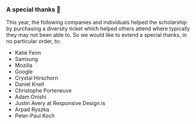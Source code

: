 ### A special thanks 💜

This year, the following companies and individuals helped the scholarship by purchasing a diversity ticket which helped others attend where typically they may not been able to. So we would like to extend a special thanks, in no particular order, to:

- Katie Fenn
- Samsung
- Mozilla
- Google
- Crystal Hirschorn
- Daniel Knell
- Christophe Porteneuve
- Adam Onishi
- Justin Avery at Responsive Design.is
- Arpad Ryszka
- Peter-Paul Koch
